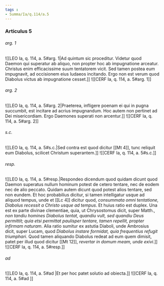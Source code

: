 ```yaml
---
tags : 
- Summa/Ia/q.114/a.5
---
```


### Articulus 5

###### arg. 1
![[LEO Ia, q. 114, a. 5#arg. 1|Ad quintum sic proceditur. Videtur quod Daemon qui superatur ab aliquo, non propter hoc ab impugnatione arceatur. Christus enim efficacissime suum tentatorem vicit. Sed tamen postea eum impugnavit, ad occisionem eius Iudaeos incitando. Ergo non est verum quod Diabolus victus ab impugnatione cesset.]]
![[CERF Ia, q. 114, a. 5#arg. 1]]

###### arg. 2
![[LEO Ia, q. 114, a. 5#arg. 2|Praeterea, infligere poenam ei qui in pugna succumbit, est incitare ad acrius impugnandum. Hoc autem non pertinet ad Dei misericordiam. Ergo Daemones superati non arcentur.]]
![[CERF Ia, q. 114, a. 5#arg. 2]]

###### s.c.
![[LEO Ia, q. 114, a. 5#s.c.|Sed contra est quod dicitur [[Mt 4]], tunc reliquit eum Diabolus, scilicet Christum superantem.]]
![[CERF Ia, q. 114, a. 5#s.c.]]

###### resp.
![[LEO Ia, q. 114, a. 5#resp.|Respondeo dicendum quod quidam dicunt quod Daemon superatus nullum hominum potest de cetero tentare, nec de eodem nec de alio peccato. Quidam autem dicunt quod potest alios tentare, sed non eundem. Et hoc probabilius dicitur, si tamen intelligatur usque ad aliquod tempus, unde et [[Lc 4]] dicitur quod, *consummata omni tentatione, Diabolus recessit a Christo usque ad tempus*. Et huius ratio est duplex. Una est ex parte divinae clementiae, quia, ut Chrysostomus dicit, super Matth., *non tandiu homines Diabolus tentat, quandiu vult, sed quandiu Deus permittit; quia etsi permittat paulisper tentare, tamen repellit, propter infirmam naturam*. Alia ratio sumitur ex astutia Diaboli, unde Ambrosius dicit, super Lucam, quod *Diabolus instare formidat, quia frequentius refugit triumphari*. Quod tamen aliquando Diabolus redeat ad eum quem dimisit, patet per illud quod dicitur [[Mt 12]], *revertar in domum meam, unde exivi*.]]
![[CERF Ia, q. 114, a. 5#resp.]]

###### ad 
![[LEO Ia, q. 114, a. 5#ad |Et per hoc patet solutio ad obiecta.]]
![[CERF Ia, q. 114, a. 5#ad ]]

